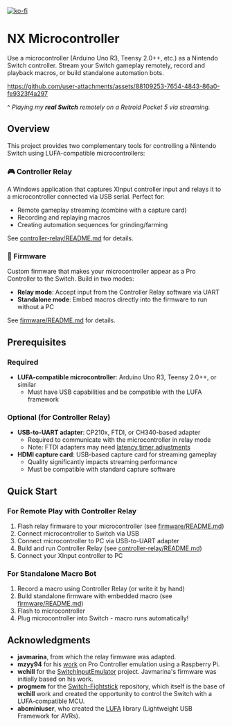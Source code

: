 [![ko-fi](https://ko-fi.com/img/githubbutton_sm.svg)](https://ko-fi.com/R5R61N70AU)

# NX Microcontroller

Use a microcontroller (Arduino Uno R3, Teensy 2.0++, etc.) as a Nintendo Switch controller. Stream your Switch gameplay remotely, record and playback macros, or build standalone automation bots.

https://github.com/user-attachments/assets/88109253-7654-4843-86a0-fe9323f4a297

^ _Playing my **real Switch** remotely on a Retroid Pocket 5 via streaming._

## Overview

This project provides two complementary tools for controlling a Nintendo Switch using LUFA-compatible microcontrollers:

### 🎮 Controller Relay

A Windows application that captures XInput controller input and relays it to a microcontroller connected via USB serial. Perfect for:

- Remote gameplay streaming (combine with a capture card)
- Recording and replaying macros
- Creating automation sequences for grinding/farming

See [controller-relay/README.md](controller-relay/README.md) for details.

### 🔧 Firmware

Custom firmware that makes your microcontroller appear as a Pro Controller to the Switch. Build in two modes:

- **Relay mode**: Accept input from the Controller Relay software via UART
- **Standalone mode**: Embed macros directly into the firmware to run without a PC

See [firmware/README.md](firmware/README.md) for details.

## Prerequisites

### Required

- **LUFA-compatible microcontroller**: Arduino Uno R3, Teensy 2.0++, or similar
  - Must have USB capabilities and be compatible with the LUFA framework

### Optional (for Controller Relay)

- **USB-to-UART adapter**: CP210x, FTDI, or CH340-based adapter
  - Required to communicate with the microcontroller in relay mode
  - Note: FTDI adapters may need [latency timer adjustments](https://projectgus.com/2011/10/notes-on-ftdi-latency-with-arduino/)
- **HDMI capture card**: USB-based capture card for streaming gameplay
  - Quality significantly impacts streaming performance
  - Must be compatible with standard capture software

## Quick Start

### For Remote Play with Controller Relay

1. Flash relay firmware to your microcontroller (see [firmware/README.md](firmware/README.md))
2. Connect microcontroller to Switch via USB
3. Connect microcontroller to PC via USB-to-UART adapter
4. Build and run Controller Relay (see [controller-relay/README.md](controller-relay/README.md))
5. Connect your XInput controller to PC

### For Standalone Macro Bot

1. Record a macro using Controller Relay (or write it by hand)
2. Build standalone firmware with embedded macro (see [firmware/README.md](firmware/README.md))
3. Flash to microcontroller
4. Plug microcontroller into Switch - macro runs automatically!

## Acknowledgments

- **javmarina**, from which the relay firmware was adapted.
- **mzyy94** for his [work](https://mzyy94.com/blog/2020/03/20/nintendo-switch-pro-controller-usb-gadget/) on Pro Controller emulation using a Raspberry Pi.
- **wchill** for the [SwitchInputEmulator](https://github.com/wchill/SwitchInputEmulator) project. Javmarina's firmware was initially based on his work.
- **progmem** for the [Switch-Fightstick](https://github.com/progmem/Switch-Fightstick) repository, which itself is the base of **wchill** work and created the opportunity to control the Switch with a LUFA-compatible MCU.
- **abcminiuser**, who created the [LUFA](https://github.com/abcminiuser/lufa) library (Lightweight USB Framework for AVRs).
